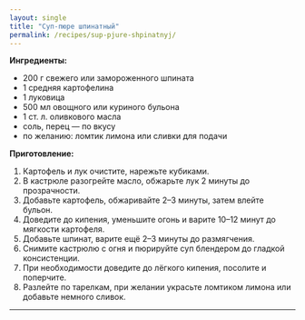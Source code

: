 ```yaml
---
layout: single
title: "Суп-пюре шпинатный"
permalink: /recipes/sup-pjure-shpinatnyj/
---
```


**Ингредиенты:**
- 200 г свежего или замороженного шпината  
- 1 средняя картофелина  
- 1 луковица  
- 500 мл овощного или куриного бульона  
- 1 ст. л. оливкового масла  
- соль, перец — по вкусу  
- по желанию: ломтик лимона или сливки для подачи  

**Приготовление:**
1. Картофель и лук очистите, нарежьте кубиками.  
2. В кастрюле разогрейте масло, обжарьте лук 2 минуты до прозрачности.  
3. Добавьте картофель, обжаривайте 2–3 минуты, затем влейте бульон.  
4. Доведите до кипения, уменьшите огонь и варите 10–12 минут до мягкости картофеля.  
5. Добавьте шпинат, варите ещё 2–3 минуты до размягчения.  
6. Снимите кастрюлю с огня и пюрируйте суп блендером до гладкой консистенции.  
7. При необходимости доведите до лёгкого кипения, посолите и поперчите.  
8. Разлейте по тарелкам, при желании украсьте ломтиком лимона или добавьте немного сливок.  

---